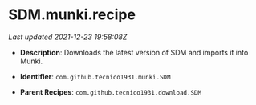 # SDM.munki.recipe

_Last updated 2021-12-23 19:58:08Z_

- **Description**: Downloads the latest version of SDM and imports it into Munki.

- **Identifier**: `com.github.tecnico1931.munki.SDM`

- **Parent Recipes**: `com.github.tecnico1931.download.SDM`